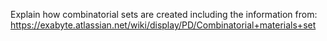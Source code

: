 <!-- TODO by MH -->

Explain how combinatorial sets are created including the information from: https://exabyte.atlassian.net/wiki/display/PD/Combinatorial+materials+set
